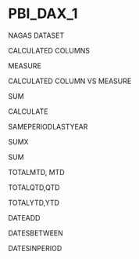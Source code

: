 # PBI_DAX_1

NAGAS DATASET

CALCULATED COLUMNS

MEASURE

CALCULATED COLUMN VS MEASURE

SUM

CALCULATE

SAMEPERIODLASTYEAR

SUMX

SUM

TOTALMTD, MTD

TOTALQTD,QTD

TOTALYTD,YTD

DATEADD

DATESBETWEEN

DATESINPERIOD


